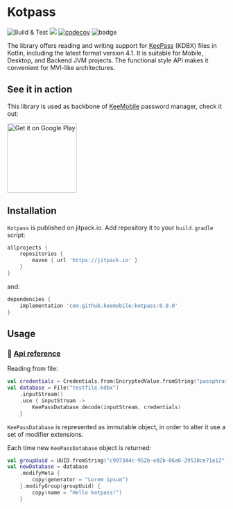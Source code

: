 # Kotpass 
![Build & Test](https://img.shields.io/github/actions/workflow/status/keemobile/kotpass/gradle.yml?label=Build%20%26%20Test)
[![](https://jitpack.io/v/keemobile/kotpass.svg)](https://jitpack.io/#keemobile/kotpass) [![codecov](https://codecov.io/gh/keemobile/kotpass/graph/badge.svg?token=59LMP3BOXJ)](https://codecov.io/gh/keemobile/kotpass) ![badge][badge-jvm]

[badge-jvm]: http://img.shields.io/badge/-JVM-DB413D.svg

The library offers reading and writing support for [KeePass](https://en.wikipedia.org/wiki/KeePass) (KDBX) files in Kotlin, including the latest format version 4.1. It is suitable for Mobile, Desktop, and Backend JVM projects. The functional style API makes it convenient for MVI-like architectures.

## See it in action

This library is used as backbone of [KeeMobile](https://keemobile.app) password manager, check it out:

[<img alt='Get it on Google Play' src='https://play.google.com/intl/en_us/badges/static/images/badges/en_badge_web_generic.png' width='160'/>](https://play.google.com/store/apps/details?id=app.keemobile)

## Installation

`Kotpass` is published on jitpack.io. Add repository it to your ```build.gradle``` script:
```gradle
allprojects {
    repositories {
        maven { url 'https://jitpack.io' }
    }
}
```
and:

```gradle
dependencies {
    implementation 'com.github.keemobile:kotpass:0.9.0'
}
```

## Usage

### 🧬 [Api reference](https://keemobile.github.io/kotpass)

Reading from file:

``` kotlin
val credentials = Credentials.from(EncryptedValue.fromString("passphrase"))
val database = File("testfile.kdbx")
    .inputStream()
    .use { inputStream ->
        KeePassDatabase.decode(inputStream, credentials)
    }    
```
`KeePassDatabase` is represented as immutable object, in order to alter it use a set of modifier extensions. 

Each time new `KeePassDatabase` object is returned:

``` kotlin
val groupUuid = UUID.fromString("c997344c-952b-e02b-06a6-29510ce71a12")
val newDatabase = database
    .modifyMeta {
        copy(generator = "Lorem ipsum")
    }.modifyGroup(groupUuid) {
        copy(name = "Hello kotpass!")
    }
```
